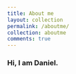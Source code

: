 ```yaml
---
title: About me
layout: collection
permalink: /aboutme/
collection: aboutme
comments: true
---
```


### Hi, I am Daniel.
